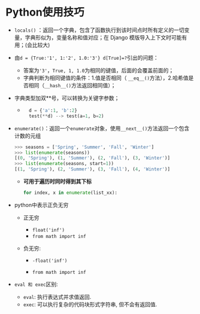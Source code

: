 # Python使用技巧

- `locals()` ：返回一个字典，包含了函数执行到该时间点时所有定义的一切变量，字典形似为，变量名称和值对应；在 Django 模版导入上下文时可能有用；(会比较大)

- 由`d = {True:'1', 1:'2', 1.0:'3'} d[True]=?`引出的问题：

  - 答案为`'3'`，`True, 1, 1.0`为相同的键值，后面的会覆盖前面的；
  - 字典判断为相同键值的条件：1.值是否相同（ `__eq__()`方法），2.哈希值是否相同（`__hash__()`方法返回相同值）；

- 字典类型加双\*\*号，可以转换为关键字参数；

  - ```python
      d = {'a':1, 'b':2}
      test(**d) --> test(a=1, b=2)
    ```

- `enumerate()`：返回一个`enumerate`对象，使用`__next__()`方法返回一个包含计数的元组

  ```python
  >>> seasons = ['Spring', 'Summer', 'Fall', 'Winter']
  >>> list(enumerate(seasons))
  [(0, 'Spring'), (1, 'Summer'), (2, 'Fall'), (3, 'Winter')]
  >>> list(enumerate(seasons, start=1))
  [(1, 'Spring'), (2, 'Summer'), (3, 'Fall'), (4, 'Winter')]
  ```

  - **可用于遍历时同时得到其下标**

    ```python
    for index, x in enumerate(list_xx):
    ```

- python中表示正负无穷
    - 正无穷
    
        - `float('inf')`
        - `from math import inf`
    
    - 负无穷: 
    
        - `-float('inf')`
    
        - `from math import inf`

- `eval 和 exec`区别:
    - `eval`: 执行表达式并求值返回.
    - `exec`: 可以执行复杂的代码块形式字符串, 但不会有返回值.